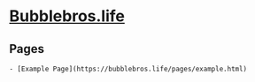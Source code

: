 # [Bubblebros.life](https://bubblebros.life)

## Pages
    - [Example Page](https://bubblebros.life/pages/example.html)
    